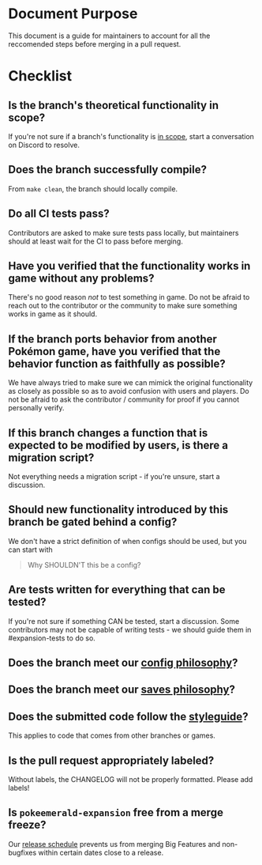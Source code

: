 # Document Purpose

This document is a guide for maintainers to account for all the reccomended steps before merging in a pull request.

# Checklist

## Is the branch's theoretical functionality in scope?
If you're not sure if a branch's functionality is [in scope](docs/team_procedures/scope.md), start a conversation on Discord to resolve.

## Does the branch successfully compile?
From `make clean`, the branch should locally compile.

## Do all CI tests pass?
Contributors are asked to make sure tests pass locally, but maintainers should at least wait for the CI to pass before merging.

## Have you verified that the functionality works in game without any problems?
There's no good reason _not_ to test something in game. Do not be afraid to reach out to the contributor or the community to make sure something works in game as it should.

## If the branch ports behavior from another Pokémon game, have you verified that the behavior function as faithfully as possible? 
We have always tried to make sure we can mimick the original functionality as closely as possible so as to avoid confusion with users and players. Do not be afraid to ask the contributor / community for proof if you cannot personally verify.

## If this branch changes a function that is expected to be modified by users, is there a migration script?
Not everything needs a migration script - if you're unsure, start a discussion.

## Should new functionality introduced by this branch be gated behind a config?
We don't have a strict definition of when configs should be used, but you can start with 

> Why SHOULDN'T this be a config?

## Are tests written for everything that can be tested?
If you're not sure if something CAN be tested, start a discussion. Some contributors may not be capable of writing tests - we should guide them in #expansion-tests to do so.

## Does the branch meet our [config philosophy](docs/styleguide#config-philosophy)?

## Does the branch meet our [saves philosophy](docs/styleguide#saves-philosophy)?

## Does the submitted code follow the [styleguide](docs/styleguide)?
This applies to code that comes from other branches or games.

## Is the pull request appropriately labeled?
Without labels, the CHANGELOG will not be properly formatted. Please add labels!

## Is `pokeemerald-expansion` free from a merge freeze?
Our [release schedule](docs/team_procedures/schedule.md) prevents us from merging Big Features and non-bugfixes within certain dates close to a release.

